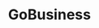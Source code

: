 ---
layout: homepage
title: GoBusiness
description: For Singapore Businesses
image: /images/
permalink: /
notification:  
sections:
    - hero:
        title: For Singapore Businesses
        background: /images/hero-banner.jpg
        key_highlights:
        - title: General
          url: https://www.gobusiness.gov.sg/
          description: Please submit details.
        - title: Single
          url: https://www.gobusiness.gov.sg/
          description: Please submit details.
---